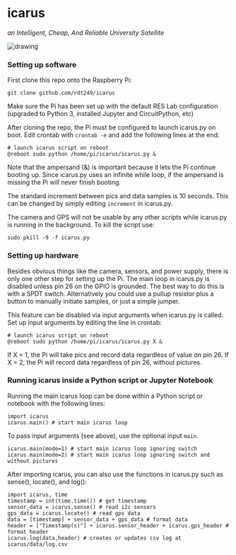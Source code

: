 # icarus
_an Intelligent, Cheap, And Reliable University Satellite_

![drawing](https://images.vexels.com/media/users/3/126635/isolated/preview/87fabfeab4b01aa3d5338bf1c0c67fe6-2-open-logo-wings-02-by-vexels.png)

### Setting up software
First clone this repo onto the Raspberry Pi:
```
git clone github.com/rdt249/icarus
```
Make sure the Pi has been set up with the default RES Lab configuration (upgraded to Python 3, installed Jupyter and CircuitPython, etc)

After cloning the repo, the Pi must be configured to launch icarus.py on boot.
Edit crontab with `crontab -e` and add the following lines at the end:
```
# launch icarus script on reboot
@reboot sudo python /home/pi/icarus/icarus.py &
```
Note that the ampersand (&) is important because it lets the Pi continue booting up. Since icarus.py uses an infinite while loop, if the ampersand
is missing the Pi will never finish booting.

The standard increment between pics and data samples is 10 seconds. This can be changed by simply editing `increment` in icarus.py.

The camera and GPS will not be usable by any other scripts while icarus.py is running in the background. To kill the script use:
```
sudo pkill -9 -f icarus.py
```

### Setting up hardware

Besides obvious things like the camera, sensors, and power supply, there is only one other step for setting up the Pi.
The main loop in icarus.py is disabled unless pin 26 on the GPIO is grounded. The best way to do this is with a SPDT switch.
Alternatively you could use a pullup resistor plus a button to manually initiate samples, or just a simple jumper.

This feature can be disabled via input arguments when icarus.py is called. Set up input arguments by editing the line in crontab:
```
# launch icarus script on reboot
@reboot sudo python /home/pi/icarus/icarus.py X &
```
If X = 1, the Pi will take pics and record data regardless of value on pin 26.
If X = 2, the Pi will record data regardless of pin 26, without pictures.

### Running icarus inside a Python script or Jupyter Notebook

Running the main icarus loop can be done within a Python script or notebook with the following lines:
```
import icarus
icarus.main() # start main icarus loop
```
To pass input arguments (see above), use the optional input `main`.
```
icarus.main(mode=1) # start main icarus loop ignoring switch
icarus.main(mode=2) # start main icarus loop ignoring switch and without pictures
```
After importing icarus, you can also use the functions in icarus.py such as sense(), locate(), and log():
```
import icarus, time
timestamp = int(time.time()) # get timestamp
sensor_data = icarus.sense() # read i2c sensors
gps_data = icarus.locate() # read gps data
data = [timestamp] + sensor_data + gps_data # format data
header = ["Timestamp(s)"] + icarus.sensor_header + icarus.gps_header # format header
icarus.log(data,header) # creates or updates csv log at icarus/data/log.csv
```
